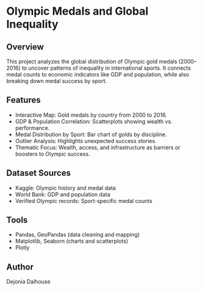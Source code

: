 # Olympic Medals and Global Inequality

## Overview
This project analyzes the global distribution of Olympic gold medals (2000–2016) to uncover patterns of inequality in international sports. It connects medal counts to economic indicators like GDP and population, while also breaking down medal success by sport.

## Features
- Interactive Map: Gold medals by country from 2000 to 2016.
- GDP & Population Correlation: Scatterplots showing wealth vs. performance.
- Medal Distribution by Sport: Bar chart of golds by discipline.
- Outlier Analysis: Highlights unexpected success stories.
- Thematic Focus: Wealth, access, and infrastructure as barriers or boosters to Olympic success.

## Dataset Sources
- Kaggle: Olympic history and medal data  
- World Bank: GDP and population data  
- Verified Olympic records: Sport-specific medal counts

## Tools
- Pandas, GeoPandas (data cleaning and mapping)  
- Matplotlib, Seaborn (charts and scatterplots)  
- Plotly

## Author
Dejonia Dalhouse

